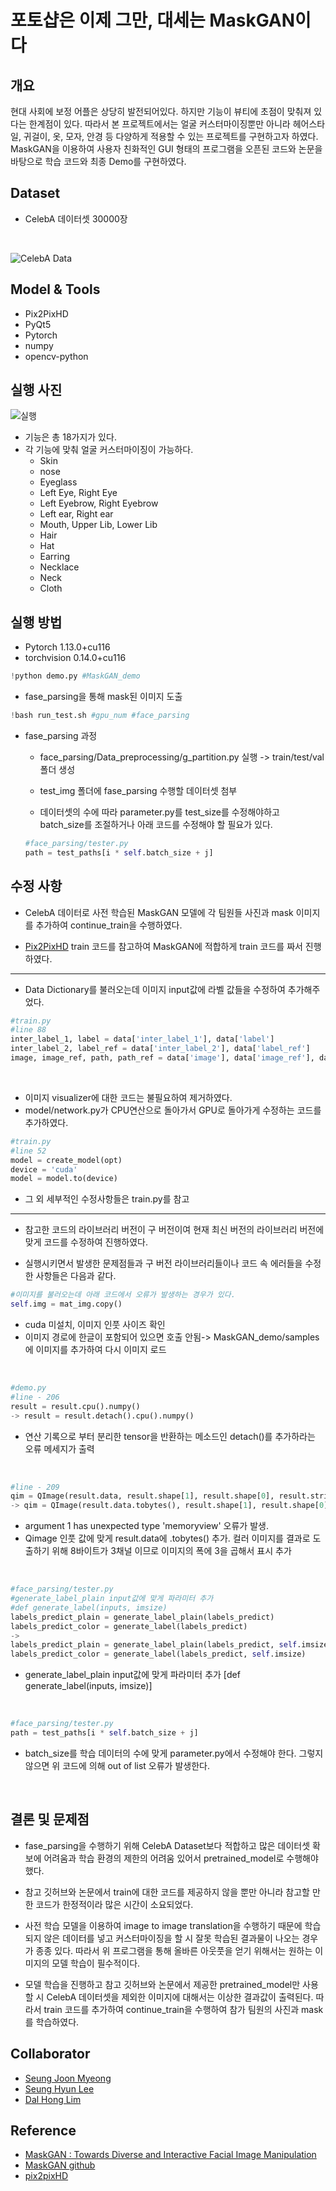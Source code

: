 # 포토샵은 이제 그만, 대세는 MaskGAN이다

## 개요

현대 사회에 보정 어플은 상당히 발전되어있다. 하지만 기능이 뷰티에 초점이 맞춰져 있다는 한계점이 있다. 따라서 본 프로젝트에서는 얼굴 커스터마이징뿐만 아니라 헤어스타일, 귀걸이, 옷, 모자, 안경 등 다양하게 적용할 수 있는 프로젝트를 구현하고자 하였다. MaskGAN을 이용하여 사용자 친화적인 GUI 형태의 프로그램을 오픈된 코드와 논문을 바탕으로 학습 코드와 최종 Demo를 구현하였다. 

## Dataset
* CelebA 데이터셋 30000장

<br>

![CelebA Data](https://ifh.cc/g/kBXLRc.jpg)

## Model & Tools
* Pix2PixHD 
* PyQt5
* Pytorch 
* numpy
* opencv-python

## 실행 사진

![실행](https://ifh.cc/g/7A4DZf.jpg)

* 기능은 총 18가지가 있다.
*  각 기능에 맞춰 얼굴 커스터마이징이 가능하다.
    * Skin 
    * nose 
    * Eyeglass
    * Left Eye, Right Eye
    * Left Eyebrow, Right Eyebrow
    * Left ear, Right ear
    * Mouth, Upper Lib, Lower Lib
    * Hair
    * Hat
    * Earring
    * Necklace
    * Neck
    * Cloth

## 실행 방법

* Pytorch 1.13.0+cu116
* torchvision 0.14.0+cu116
```python 
!python demo.py #MaskGAN_demo
```

* fase_parsing을 통해 mask된 이미지 도출
```python
!bash run_test.sh #gpu_num #face_parsing
```
* fase_parsing 과정
    * face_parsing/Data_preprocessing/g_partition.py 실행 -> train/test/val 폴더 생성

    * test_img 폴더에 fase_parsing 수행할 데이터셋 첨부

    * 데이터셋의 수에 따라 parameter.py를 test_size를 수정해야하고 batch_size를 조절하거나 아래 코드를 수정해야 할 필요가 있다.
    ```python
    #face_parsing/tester.py
    path = test_paths[i * self.batch_size + j]
    ```


## 수정 사항

* CelebA 데이터로 사전 학습된 MaskGAN 모델에 각 팀원들 사진과 mask 이미지를 추가하여 continue_train을 수행하였다.

* [Pix2PixHD](https://github.com/NVIDIA/pix2pixHD) train 코드를 참고하여 MaskGAN에 적합하게 train 코드를 짜서 진행하였다.

- - - - -

* Data Dictionary를 불러오는데 이미지 input값에 라벨 값들을 수정하여 추가해주었다.
```python
#train.py
#line 88
inter_label_1, label = data['inter_label_1'], data['label']
inter_label_2, label_ref = data['inter_label_2'], data['label_ref']
image, image_ref, path, path_ref = data['image'], data['image_ref'], data['path'], data['path_ref'] 
```

<br>

* 이미지 visualizer에 대한 코드는 불필요하여 제거하였다.
* model/network.py가 CPU연산으로 돌아가서 GPU로 돌아가게 수정하는 코드를 추가하였다.
```python
#train.py 
#line 52
model = create_model(opt)
device = 'cuda'
model = model.to(device)
```

* 그 외 세부적인 수정사항들은 train.py를 참고

- - - - -

* 참고한 코드의 라이브러리 버전이 구 버전이여 현재 최신 버전의 라이브러리 버전에 맞게 코드를 수정하여 진행하였다. 

* 실행시키면서 발생한 문제점들과 구 버전 라이브러리들이나 코드 속 에러들을 수정한 사항들은 다음과 같다.
```python
#이미지를 불러오는데 아래 코드에서 오류가 발생하는 경우가 있다.
self.img = mat_img.copy()
```
* cuda 미설치, 이미지 인풋 사이즈 확인
* 이미지 경로에 한글이 포함되어 있으면 호출 안됨-> MaskGAN_demo/samples에 이미지를 추가하여 다시 이미지 로드

<br>

```python
#demo.py 
#line - 206
result = result.cpu().numpy() 
-> result = result.detach().cpu().numpy()
```
* 연산 기록으로 부터 분리한 tensor을 반환하는 메소드인 detach()를 추가하라는 오류 메세지가 출력

<br>

```python
#line - 209
qim = QImage(result.data, result.shape[1], result.shape[0], result.strides[0], QImage.Format_RGB888)
-> qim = QImage(result.data.tobytes(), result.shape[1], result.shape[0], 3*result.strides[0], QImage.Format_RGB888)
```
* argument 1 has unexpected type 'memoryview' 오류가 발생.
* Qimage 인풋 값에 맞게 result.data에 .tobytes() 추가. 컬러 이미지를 결과로 도출하기 위해 8바이트가 3채널 이므로 이미지의 폭에 3을 곱해서 표시 추가

<br>

```python
#face_parsing/tester.py
#generate_label_plain input값에 맞게 파라미터 추가
#def generate_label(inputs, imsize)
labels_predict_plain = generate_label_plain(labels_predict)
labels_predict_color = generate_label(labels_predict)
-> 
labels_predict_plain = generate_label_plain(labels_predict, self.imsize)
labels_predict_color = generate_label(labels_predict, self.imsize)
```
* generate_label_plain input값에 맞게 파라미터 추가 [def generate_label(inputs, imsize)]

<br>

```python
#face_parsing/tester.py
path = test_paths[i * self.batch_size + j]
```
* batch_size를 학습 데이터의 수에 맞게 parameter.py에서 수정해야 한다. 그렇지 않으면 위 코드에 의해 out of list 오류가 발생한다. 

<br>

## 결론 및 문제점

* fase_parsing을 수행하기 위해 CelebA Dataset보다 적합하고 많은 데이터셋 확보에 어려움과 학습 환경의 제한의 어려움 있어서 pretrained_model로 수행해야 했다. 

* 참고 깃허브와 논문에서 train에 대한 코드를 제공하지 않을 뿐만 아니라 참고할 만한 코드가 한정적이라 많은 시간이 소요되었다.

* 사전 학습 모델을 이용하여 image to image translation을 수행하기 때문에 학습되지 않은 데이터를 넣고 커스터마이징을 할 시 잘못 학습된 결과물이 나오는 경우가 종종 있다. 따라서 위 프로그램을 통해 올바른 아웃풋을 얻기 위해서는 원하는 이미지의 모델 학습이 필수적이다.

* 모델 학습을 진행하고 참고 깃허브와 논문에서 제공한 pretrained_model만 사용할 시 CelebA 데이터셋을 제외한 이미지에 대해서는 이상한 결과값이 출력된다. 따라서 train 코드를 추가하여 continue_train을 수행하여 참가 팀원의 사진과 mask를 학습하였다.

## Collaborator
* [Seung Joon Myeong](http://github.com/MSJ99)
* [Seung Hyun Lee](https://github.com/dltmdgus0220)
* [Dal Hong Lim](https://github.com/limdalhong)

## Reference
* [MaskGAN : Towards Diverse and Interactive Facial Image Manipulation](https://arxiv.org/abs/1907.11922)
* [MaskGAN github](https://github.com/switchablenorms/CelebAMask-HQ)
* [pix2pixHD](https://github.com/NVIDIA/pix2pixHD)
